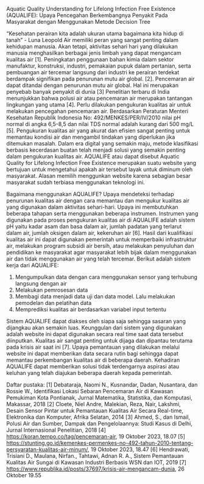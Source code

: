 Aquatic Quality Understanding for Lifelong Infection Free Existence (AQUALIFE): Upaya Pencegahan Berkembangnya Penyakit Pada Masyarakat dengan Menggunakan Metode Decision Tree

“Kesehatan perairan kita adalah ukuran utama bagaimana kita hidup di tanah”  - Luna Leopold
Air memiliki peran yang sangat penting dalam kehidupan manusia. Akan tetapi, aktivitas sehari hari yang dilakukan manusia menghasilkan berbagai jenis limbah yang dapat mengancam kualitas air [1]. Peningkatan penggunaan bahan kimia dalam sektor manufaktur, konstruksi, industri, pemakaian pupuk dalam pertanian, serta pembuangan air tercemar langsung dari industri ke perairan terdekat berdampak signifikan pada penurunan mutu air global. [2]. Pencemaran air dapat ditandai dengan penurunan mutu air global. Hal ini merupakan penyebab banyak penyakit di dunia [3] Penelitian terbaru di India menunjukkan bahwa polusi air atau pencemaran air merupakan tantangan lingkungan yang utama [4]. Perlu dilakukan pengukuran kualitas air untuk melakukan pencegahan pencemaran air.  Berdasarkan Peraturan Menteri Kesehatan Republik Indonesia No: 492/MENKES/PER/IV/2010 nilai pH normal di angka 6,5-8,5 dan nilai TDS normal adalah kurang dari 500 mg/L [5]. Pengukuran kualitas air yang akurat dan efisien sangat penting untuk memantau kondisi air dan mengambil tindakan yang diperlukan jika ditemukan masalah. Dalam era digital yang semakin maju, metode klasifikasi berbasis kecerdasan buatan telah menjadi solusi yang semakin penting dalam pengukuran kualitas air. AQUALIFE atau dapat disebut Aquatic Quality for Lifelong Infection Free Existence merupakan suatu website yang bertujuan untuk mengetahui apakah air tersebut layak untuk diminum oleh masyarakat. Alasan memilih menggunkan website karena sebagian besar masyarakat sudah terbiasa menggunakan teknologi ini. 

Bagaimana menggunakan AQUALIFE?
Upaya mendeteksi terhadap penurunan kualitas air dengan cara memantau dan mengukur kualitas air yang digunakan dalam aktivitas sehari-hari. Upaya ini membutuhkan beberapa tahapan serta menggunakan beberapa instrumen. Instrumen yang digunakan pada proses pengukuran kualitas air di AQUALIFE adalah sistem pH yaitu kadar asam dan basa dalam air, jumlah padatan yang terlarut dalam air, jumlah oksigen dalam air, kekeruhan air [6]. Hasil dari kualifikasi kualitas air ini dapat digunakan pemerintah untuk memperbaiki infrastruktur air, melakukan program subsidi air bersih, atau melakukan penyuluhan dan pendidikan ke masyarakat agar masyarakat lebih bijak dalam menggunakan air dan tidak menggunakan air yang telah tercemar. Berikut adalah sistem kerja dari AQUALIFE:
 1. Mengumpulkan data dengan cara menggunakan sensor yang terhubung langsung dengan air
 2. Melakukan pemrosesan data
 3. Membagi data menjadi data uji dan data model. Lalu melakukan pemodelan dan pelatihan data
 4. Memprediksi kualitas air berdasarkan variabel input tertentu


Sistem AQUALIFE dapat diakses oleh siapa saja sehingga sasaran yang dijangkau akan semakin luas. Keunggulan dari sistem yang digunakan adalah website ini dapat digunakan secara real time saat data tersebut diinputkan. Kualitas air sangat penting untuk dijaga dan dipantau terutama pada krisis air saat ini [7]. Upaya pemantauan yang dilakukan melalui website ini dapat memberikan data secara rutin bagi sehingga dapat memantau perkembangan kualitas air di beberapa daerah. Kehadiran AQUALIFE dapat memberikan solusi tidak terdengarnya aspirasi atau keluhan yang telah diajukan beberapa daerah kepada pemerintah.

Daftar pustaka:
[1]	Debataraja, Naomi N., Kusnandar, Dadan, Nusantara, dan Rossie W., Identifikasi Lokasi Sebaran Pencemaran Air di Kawasan Pemukiman Kota Pontianak, Jurnal Matematika, Statistika, dan Komputasi, Makassar, 2018 
[2]	Cloete, Niel Andre, Malekian, Reza, Nair, Lakshmi, Desain Sensor Pintar untuk Pemantauan Kualitas Air Secara Real-time, Elektronika dan Komputer, Afrika Selatan, 2014
[3]	Ahmed, S., dan Ismail, Polusi Air dan Sumber, Dampak dan Pengelolaannya: Studi Kasus di Delhi, Jurnal Internasional Penelitian, 2018
[4]	https://koran.tempo.co/tag/pencemaran-air, 19 Oktober 2023, 18.07 
[5]	https://stunting.go.id/kemenkes-permenkes-no-492-tahun-2010-tentang-persyaratan-kualitas-air-minum/, 19 Oktober 2023, 18.47
[6]	Hendrawati, Trisiani D., Maulana, Nirfan., Tahtawi, Adnan R. A., Sistem Pemantauan Kualitas Air Sungai di Kawasan Industri Berbasis WSN dan IOT, 2019
[7]	https://www.republika.id/posts/37697/krisis-air-mengancam-dunia, 26 Oktober 19.55 
